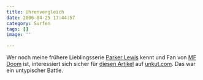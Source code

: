 ```yaml
---
title: Uhrenvergleich
date: 2006-04-25 17:44:57
category: Surfen
tags: []
image: ''

---
```


Wer noch meine frühere Lieblingsserie [Parker Lewis](http://www.serienoldies.de/main/serie_detail.php?id=218) kennt und Fan von [MF Doom](http://www.mfdoomsite.com/) ist, interessiert sich sicher für [diesen Artikel](http://www.unkut.com/2006/04/forgotten-beefs-part-6-mf-doom-vs-parker-lewis/) auf [unkut.com](http://www.unkut.com/). Das war ein untypischer Battle.
